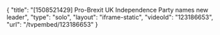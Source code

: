 {
    "title": "[1508521429] Pro-Brexit UK Independence Party names new leader",
    "type": "solo",
    "layout": "iframe-static",
    "videoId": "123186653",
    "url": "\/tvpembed\/123186653"
}